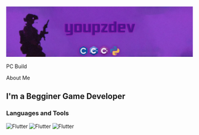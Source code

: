 [![Header](https://github.com/youpzz/youpzz/blob/main/assets/logo.png)](https://t.me/youpzz)


PC Build

About Me

## I'm a Begginer Game Developer

### Languages and Tools
![Flutter](https://img.shields.io/badge/C++-blue)
![Flutter]([https://img.shields.io/badge/[C#]-purple](https://img.shields.io/badge/c%23%20-%23239120.svg?&style=for-the-badge&logo=c-sharp&logoColor=white))
![Flutter](https://img.shields.io/badge/C-cyan)
